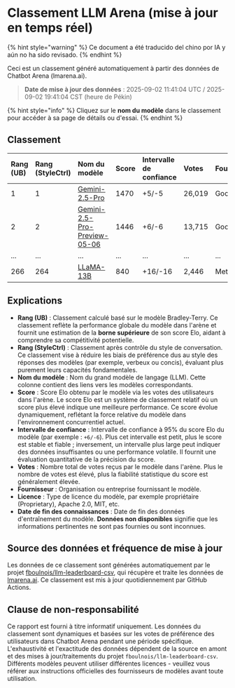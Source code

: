 # Classement LLM Arena (mise à jour en temps réel)


{% hint style="warning" %}
Ce document a été traducido del chino por IA y aún no ha sido revisado.
{% endhint %}




Ceci est un classement généré automatiquement à partir des données de Chatbot Arena (lmarena.ai).

> **Date de mise à jour des données** : 2025-09-02 11:41:04 UTC / 2025-09-02 19:41:04 CST (heure de Pékin)

{% hint style="info" %}
Cliquez sur le **nom du modèle** dans le classement pour accéder à sa page de détails ou d'essai.
{% endhint %}

## Classement

| Rang (UB) | Rang (StyleCtrl) | Nom du modèle                                                                                                                             | Score | Intervalle de confiance | Votes     | Fournisseur              | Licence                  | Date de fin des connaissances |
|:---|:---|:---|:---|:---|:---|:---|:---|:---|
| 1 | 1 | [Gemini-2.5-Pro](http://aistudio.google.com/app/prompts/new_chat?model=gemini-2.5-pro) | 1470 | +5/-5 | 26,019 | Google | Propriétaire | nan |
| 2 | 2 | [Gemini-2.5-Pro-Preview-05-06](http://aistudio.google.com/app/prompts/new_chat?model=gemini-2.5-pro-preview-05-06) | 1446 | +6/-6 | 13,715 | Google | Propriétaire | nan |
| ... | ... | ... | ... | ... | ... | ... | ... | ... |
| 266 | 264 | [LLaMA-13B](https://arxiv.org/abs/2302.13971) | 840 | +16/-16 | 2,446 | Meta | Non-commercial | 2023/2 |

## Explications

- **Rang (UB)** : Classement calculé basé sur le modèle Bradley-Terry. Ce classement reflète la performance globale du modèle dans l'arène et fournit une estimation de la **borne supérieure** de son score Elo, aidant à comprendre sa compétitivité potentielle.
- **Rang (StyleCtrl)** : Classement après contrôle du style de conversation. Ce classement vise à réduire les biais de préférence dus au style des réponses des modèles (par exemple, verbeux ou concis), évaluant plus purement leurs capacités fondamentales.
- **Nom du modèle** : Nom du grand modèle de langage (LLM). Cette colonne contient des liens vers les modèles correspondants.
- **Score** : Score Elo obtenu par le modèle via les votes des utilisateurs dans l'arène. Le score Elo est un système de classement relatif où un score plus élevé indique une meilleure performance. Ce score évolue dynamiquement, reflétant la force relative du modèle dans l'environnement concurrentiel actuel.
- **Intervalle de confiance** : Intervalle de confiance à 95% du score Elo du modèle (par exemple : `+6/-6`). Plus cet intervalle est petit, plus le score est stable et fiable ; inversement, un intervalle plus large peut indiquer des données insuffisantes ou une performance volatile. Il fournit une évaluation quantitative de la précision du score.
- **Votes** : Nombre total de votes reçus par le modèle dans l'arène. Plus le nombre de votes est élevé, plus la fiabilité statistique du score est généralement élevée.
- **Fournisseur** : Organisation ou entreprise fournissant le modèle.
- **Licence** : Type de licence du modèle, par exemple propriétaire (Proprietary), Apache 2.0, MIT, etc.
- **Date de fin des connaissances** : Date de fin des données d'entraînement du modèle. **Données non disponibles** signifie que les informations pertinentes ne sont pas fournies ou sont inconnues.

## Source des données et fréquence de mise à jour

Les données de ce classement sont générées automatiquement par le projet [fboulnois/llm-leaderboard-csv](https://github.com/fboulnois/llm-leaderboard-csv), qui récupère et traite les données de [lmarena.ai](https://lmarena.ai/). Ce classement est mis à jour quotidiennement par GitHub Actions.

## Clause de non-responsabilité

Ce rapport est fourni à titre informatif uniquement. Les données du classement sont dynamiques et basées sur les votes de préférence des utilisateurs dans Chatbot Arena pendant une période spécifique. L'exhaustivité et l'exactitude des données dépendent de la source en amont et des mises à jour/traitements du projet `fboulnois/llm-leaderboard-csv`. Différents modèles peuvent utiliser différentes licences - veuillez vous référer aux instructions officielles des fournisseurs de modèles avant toute utilisation.
